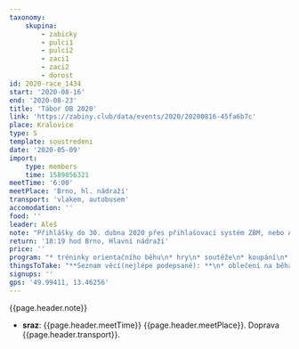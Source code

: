 ```yaml
---
taxonomy:
    skupina:
        - zabicky
        - pulci1
        - pulci2
        - zaci1
        - zaci2
        - dorost
id: 2020-race_1434
start: '2020-08-16'
end: '2020-08-23'
title: 'Tábor OB 2020'
link: 'https://zabiny.club/data/events/2020/20200816-45fa6b7c'
place: Kralovice
type: S
template: soustredeni
date: '2020-05-09'
import:
    type: members
    time: 1589056321
meetTime: '6:00'
meetPlace: 'Brno, hl. nádraží'
transport: 'vlakem, autobusem'
accomodation: ''
food: ''
leader: Aleš
note: "Přihlášky do 30. dubna 2020 přes přihlašovací systém ZBM, nebo Aleši Finstrle (tel.: 724 037 688, e-mail: ales.finstrle@gmail.com)\n\n[Informace v pdf a potvrzení ke stažení](https://drive.google.com/drive/folders/1ZOIp_bIs-jAzLDr3OIRfBnsg5go6fTUc?usp=sharing)"
return: '18:19 hod Brno, Hlavní nádraží'
price: ''
program: "* tréninky orientačního běhu\n* hry\n* soutěže\n* koupání\n* výlet\n\n**Středeční výlet – 19. srpna 2020**\nVe středu 19. srpna máme připravený výlet. Pulci a Žáci I budou mít klasický pěší výlet. Žáci II a starší budou mít výlet formou splutí části řeky Berounky z Chrástu do Liblína. Pro výlet na lodi si vezměte oblečení do lodě, které rychle uschne. V případě teplého počasí – plavky, tričko, opalovací krém. V případě nepříznivého počasí nejlépe elasťáky, propocovák a vršek overalu nebo šusťákovou bundu + pláštěnka. Zatím to spíše vypadá na něco mezi podle předpovědi počasí."
thingsToTake: "**Seznam věcí(nejlépe podepsané): **\n* oblečení na běhání - tepláky nebo elasťáky (něco, co má dlouhé nohavice), běhací dres (dederon, kdo má), není vždy možnost věci rychle usušit, proto doporučujeme mít věci na běhání 3x\n* boty na běhání 2x\n* přezůvky do chaty (kroksy, sandály, ...)\n* trička s krátkým rukávem\n* trička s dlouhým rukávem\n* svetr/teplá mikina\n* obuv ven (pevné (skoro) nepromokavé boty na výlety a chození po lese)\n* ponožky a spodní prádlo (dle počtu dní, suchých ponožek není nikdy dost)\n* oblečení pro pobyt v budově (případně nouzově jako oblečení na běhání)\n* pyžamo, hygienické potřeby, opalovací krém, repelent\n* plavky, ručník\n* šátek, kšiltovka\n* větrovka/bunda\n\n**Běháme  a  chodíme  ven  za  každého  počasí,  proto  oblečení  přizpůsobte  počasí  (pokud  bude chladno, přidejte teplejší věci).**\n\n**Ostatní potřeby:**\n* staré převážně bílé triko na zničení (obarvení) – nutné pro hru\n* propiska, tužka\n* buzola (kdo má, kdo nemá, tomu půjčíme),\n* čip (kdo má, kdo nemá, tomu půjčíme)\n* fixy nebo pastelky – stačí barvy černá, hnědá, zelená, modrá, žlutá, červená\n* blok nebo sešit se čtverečkovaným papírem A5\n* izolepa, zavírací špendlíky\n* baterka s náhradními bateriemi, nebo čelovka (kdo má) – tradiční noční mapový trénink bude\n* knížka na čtení, karty, menší cestovní hry apod. \n\n**Na cestu:**\n* pláštěnka/nepromokavá větrovka\n* menší batůžek\n* láhev s pitím\n* větší svačina = nedělní oběd\n\n**Při odjezdu na tábor nebo při příjezdu do tábora odevzdáte:**\n* prohlášení o bezinfekčnosti (tiskopis ke stažení)\n* informace o zdravotním stavu (viz tiskopis)\n* kontakty na rodiče v době tábora\n* nezapomeňte  léky,  pokud  nějaké  užívá  dítě  pravidelně,  bude  o  tom  záznam  ve  zdravotní dokumentaci (domluvte se, zda si dítě bude léky brát samo nebo máme mít užívání léků pod kontrolou my)"
signups: ''
gps: '49.99411, 13.46256'
---
```

{{page.header.note}}
* **sraz**: {{page.header.meetTime}} {{page.header.meetPlace}}. Doprava {{page.header.transport}}.
